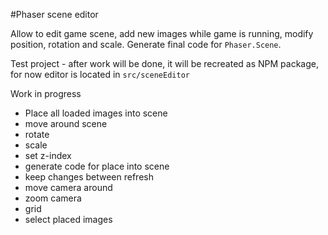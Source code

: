 #Phaser scene editor

Allow to edit game scene, add new images while game is running, modify position, rotation and scale. Generate final code for `Phaser.Scene`.

Test project - after work will be done, it will be recreated as NPM package, for now editor is located in `src/sceneEditor`

Work in progress
- Place all loaded images into scene
- move around scene
- rotate
- scale
- set z-index
- generate code for place into scene
- keep changes between refresh
- move camera around
- zoom camera
- grid
- select placed images
